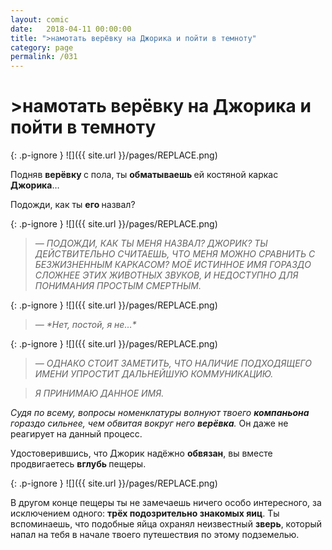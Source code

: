 ```yaml
---
layout: comic
date:   2018-04-11 00:00:00 
title: ">намотать верёвку на Джорика и пойти в темноту"
category: page
permalink: /031
---
```

# >намотать верёвку на Джорика и пойти в темноту

{: .p-ignore }
![]({{ site.url }}/pages/REPLACE.png)

Подняв <strong>верёвку </strong>с пола, ты <strong>обматываешь </strong>ей костяной каркас <strong>Джорика</strong>…

Подожди, как ты <strong>его </strong>назвал?

{: .p-ignore }
![]({{ site.url }}/pages/REPLACE.png)

<blockquote><em>— ПОДОЖДИ, КАК ТЫ МЕНЯ НАЗВАЛ? ДЖОРИК? ТЫ ДЕЙСТВИТЕЛЬНО СЧИТАЕШЬ, ЧТО МЕНЯ МОЖНО СРАВНИТЬ С БЕЗЖИЗНЕННЫМ КАРКАСОМ? МОЁ ИСТИННОЕ ИМЯ ГОРАЗДО СЛОЖНЕЕ ЭТИХ ЖИВОТНЫХ ЗВУКОВ, И НЕДОСТУПНО ДЛЯ ПОНИМАНИЯ ПРОСТЫМ СМЕРТНЫМ.</em></blockquote>

{: .p-ignore }
![]({{ site.url }}/pages/REPLACE.png)

<blockquote><em>— *Нет, постой, я не…*</em></blockquote>

{: .p-ignore }
![]({{ site.url }}/pages/REPLACE.png)

<blockquote><em>— ОДНАКО СТОИТ ЗАМЕТИТЬ, ЧТО НАЛИЧИЕ ПОДХОДЯЩЕГО ИМЕНИ УПРОСТИТ ДАЛЬНЕЙШУЮ КОММУНИКАЦИЮ. </em></blockquote>

<blockquote><em>Я ПРИНИМАЮ ДАННОЕ ИМЯ.</em></blockquote>

<em>Судя по всему, вопросы номенклатуры волнуют твоего <strong>компаньона </strong>гораздо сильнее, чем обвитая вокруг него <strong>верёвка</strong>.</em> Он даже не реагирует на данный процесс.

Удостоверившись, что Джорик надёжно <strong>обвязан</strong>, вы вместе продвигаетесь <strong>вглубь </strong>пещеры.

{: .p-ignore }
![]({{ site.url }}/pages/REPLACE.png)

В другом конце пещеры ты не замечаешь ничего особо интересного, за исключением одного: <strong>трёх подозрительно знакомых яиц</strong>. Ты вспоминаешь, что подобные яйца охранял неизвестный <strong>зверь</strong>, который напал на тебя в начале твоего путешествия по этому подземелью.
